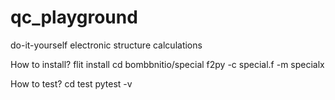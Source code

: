 # qc_playground
do-it-yourself electronic structure calculations


How to install?
flit install
cd bombbnitio/special
f2py -c special.f  -m specialx


How to test?
cd test
pytest -v
